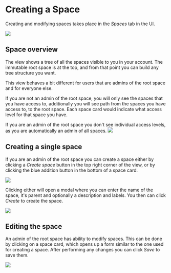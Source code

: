 # Creating a Space

Creating and modifying spaces takes place in the *Spaces* tab in the UI.

![](<../../assets/screenshots/spaces-tab.png>)

## Space overview

The view shows a tree of all the spaces visible to you in your account.
The immutable root space is at the top, and from that point you can build any tree structure you want.

This view behaves a bit different for users that are admins of the root space and for everyone else.

If you are not an admin of the root space, you will only see the spaces that you have access to, additionally you will see path from the spaces you have access to, to the root space.
Each space card would indicate what access level for that space you have.

If you are an admin of the root space you don't see individual access levels, as you are automatically an admin of all spaces.
![](<../../assets/screenshots/spaces_access_propagation.png>)

## Creating a single space

If you are an admin of the root space you can create a space either by clicking a *Create space* button in the top right corner of the view, or by clicking the blue addition button in the bottom of a space card.

![](<../../assets/screenshots/spaces-create-button.png>)

Clicking either will open a modal where you can enter the name of the space, it's parent and optionally a description and labels.
You then can click *Create* to create the space.

![](<../../assets/screenshots/spaces-create-form.png>)


## Editing the space

An admin of the root space has ability to modify spaces. This can be done by clicking on a space card, which opens up a form similar to the one used for creating a space.
After performing any changes you can click *Save* to save them.

![](<../../assets/screenshots/spaces-edit-form.png>)
